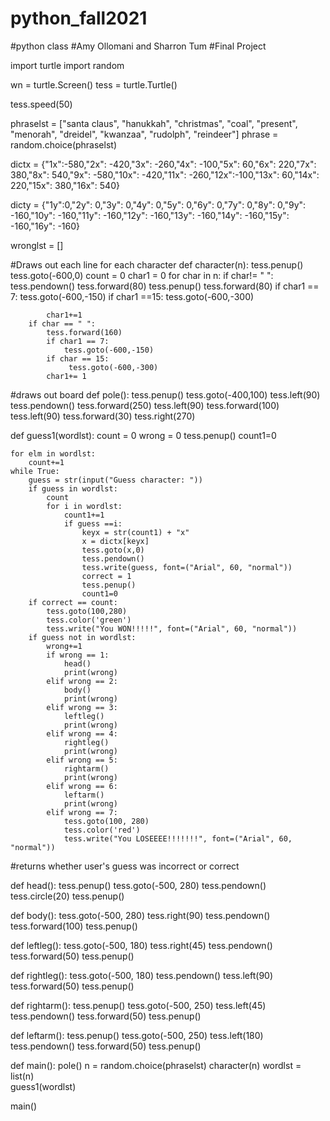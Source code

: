 # python_fall2021
#python class
#Amy Ollomani and Sharron Tum
#Final Project

import turtle
import random

wn = turtle.Screen()
tess = turtle.Turtle()


tess.speed(50)


phraselst = ["santa claus", "hanukkah", "christmas", "coal", "present", "menorah", "dreidel", "kwanzaa", "rudolph", "reindeer"]
phrase = random.choice(phraselst)

dictx = {"1x":-580,"2x": -420,"3x": -260,"4x": -100,"5x": 60,"6x": 220,"7x": 380,"8x": 540,"9x": -580,"10x": -420,"11x": -260,"12x":-100,"13x": 60,"14x": 220,"15x": 380,"16x": 540}

dicty = {"1y":0,"2y": 0,"3y": 0,"4y": 0,"5y": 0,"6y": 0,"7y": 0,"8y": 0,"9y": -160,"10y": -160,"11y": -160,"12y": -160,"13y": -160,"14y": -160,"15y": -160,"16y": -160}

wronglst = []



#Draws out each line for each character
def character(n):
    tess.penup()
    tess.goto(-600,0)
    count = 0
    char1 = 0
    for char in n:
        if char!= " ":
            tess.pendown()
            tess.forward(80)
            tess.penup()
            tess.forward(80)
            if char1 == 7:
                tess.goto(-600,-150)
            if char1 ==15:
                tess.goto(-600,-300)
                
            char1+=1
        if char == " ":
            tess.forward(160)
            if char1 == 7:
                tess.goto(-600,-150)
            if char == 15:
                 tess.goto(-600,-300)
            char1+= 1


#draws out board
def pole():
    tess.penup()
    tess.goto(-400,100)
    tess.left(90)
    tess.pendown()
    tess.forward(250)
    tess.left(90)
    tess.forward(100)
    tess.left(90)
    tess.forward(30)
    tess.right(270)



def guess1(wordlst):
    count = 0
    wrong = 0
    tess.penup()
    count1=0

    for elm in wordlst:
        count+=1
    while True:
        guess = str(input("Guess character: "))
        if guess in wordlst:
            count
            for i in wordlst:
                count1+=1
                if guess ==i:
                    keyx = str(count1) + "x"
                    x = dictx[keyx]
                    tess.goto(x,0)
                    tess.pendown()
                    tess.write(guess, font=("Arial", 60, "normal"))
                    correct = 1
                    tess.penup()
                    count1=0
        if correct == count:
            tess.goto(100,280)
            tess.color('green')
            tess.write("You WON!!!!!", font=("Arial", 60, "normal"))
        if guess not in wordlst:
            wrong+=1
            if wrong == 1:
                head()
                print(wrong)
            elif wrong == 2:
                body()
                print(wrong)
            elif wrong == 3:
                leftleg()
                print(wrong)
            elif wrong == 4:
                rightleg()
                print(wrong)
            elif wrong == 5:
                rightarm()
                print(wrong)
            elif wrong == 6:
                leftarm()
                print(wrong)
            elif wrong == 7:
                tess.goto(100, 280)
                tess.color('red')
                tess.write("You LOSEEEE!!!!!!!", font=("Arial", 60, "normal"))

                
            
            
                
                


        
    


#returns whether user's guess was incorrect or correct
                    
                 
def head():
    tess.penup()
    tess.goto(-500, 280)
    tess.pendown()
    tess.circle(20)
    tess.penup()

 
def body():
    tess.goto(-500, 280)
    tess.right(90)
    tess.pendown()
    tess.forward(100)
    tess.penup()

def leftleg():
    tess.goto(-500, 180)
    tess.right(45)
    tess.pendown()
    tess.forward(50)
    tess.penup()

def rightleg():
    tess.goto(-500, 180)
    tess.pendown()
    tess.left(90)
    tess.forward(50)
    tess.penup()
    

def rightarm():
    tess.penup()
    tess.goto(-500, 250)
    tess.left(45)
    tess.pendown()
    tess.forward(50)
    tess.penup()
 
def leftarm():
    tess.penup()
    tess.goto(-500, 250)
    tess.left(180)
    tess.pendown()
    tess.forward(50)
    tess.penup()

def main():
    pole()
    n = random.choice(phraselst)
    character(n)
    wordlst = list(n)   
    guess1(wordlst)
        


main()










